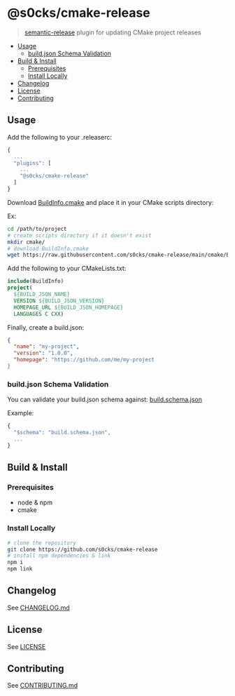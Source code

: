 # @s0cks/cmake-release

> [semantic-release](https://github.com/semantic-release/semantic-release) plugin for updating CMake project releases

<!-- START doctoc generated TOC please keep comment here to allow auto update -->
<!-- DON'T EDIT THIS SECTION, INSTEAD RE-RUN doctoc TO UPDATE -->

- [Usage](#usage)
  - [build.json Schema Validation](#buildjson-schema-validation)
- [Build & Install](#build--install)
  - [Prerequisites](#prerequisites)
  - [Install Locally](#install-locally)
- [Changelog](#changelog)
- [License](#license)
- [Contributing](#contributing)

<!-- END doctoc generated TOC please keep comment here to allow auto update -->

## Usage

Add the following to your .releaserc:

```js
{
  ...
  "plugins": [
    ...
    "@s0cks/cmake-release"
  ]
}
```

Download [BuildInfo.cmake](/cmake/BuildInfo.cmake) and place it in your CMake scripts directory:

Ex:

```sh
cd /path/to/project
# create scripts directory if it doesn't exist
mkdir cmake/
# download BuildInfo.cmake
wget https://raw.githubusercontent.com/s0cks/cmake-release/main/cmake/BuildInfo.cmake
```

Add the following to your CMakeLists.txt:

```cmake
include(BuildInfo)
project(
  ${BUILD_JSON_NAME}
  VERSION ${BUILD_JSON_VERSION}
  HOMEPAGE_URL ${BUILD_JSON_HOMEPAGE}
  LANGUAGES C CXX)
```

Finally, create a build.json:

```json
{
  "name": "my-project",
  "version": "1.0.0",
  "homepage": "https://github.com/me/my-project
}
```

### build.json Schema Validation

You can validate your build.json schema against: [build.schema.json](/build.schema.json)

Example:

```js
{
  "$schema": "build.schema.json",
  ...
}
```

## Build & Install

### Prerequisites

- node & npm
- cmake

### Install Locally

```bash
# clone the repository
git clone https://github.com/s0cks/cmake-release
# install npm dependencies & link
npm i
npm link
```

## Changelog

See [CHANGELOG.md](/CHANGELOG)

## License

See [LICENSE](/LICENSE)

## Contributing

See [CONTRIBUTING.md](/CONTRIBUTING.md)
